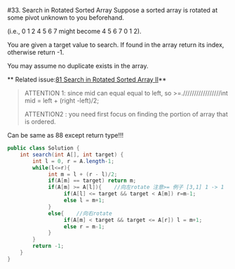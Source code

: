 #33. Search in Rotated Sorted Array
Suppose a sorted array is rotated at some pivot unknown to you beforehand.

(i.e., 0 1 2 4 5 6 7 might become 4 5 6 7 0 1 2).

You are given a target value to search. If found in the array return its index, otherwise return -1.

You may assume no duplicate exists in the array.

** Related issue:[81 Search in Rotated Sorted Array II](../Directory/81.md)**

>ATTENTION 1: since mid can equal equal to left, so >=./////////////////int mid = left + (right -left)/2;
>
> ATTENTION2 : you need first focus on finding the portion of array that is ordered.

Can be same as 88 except return type!!!
```java
public class Solution {
    int search(int A[], int target) {    
        int l = 0, r = A.length-1;    
        while(l<=r){    
             int m = l + (r - l)/2;    
             if(A[m] == target) return m;    
             if(A[m] >= A[l]){    //向左rotate 注意>= 例子 [3,1] 1 -> 1
                  if(A[l] <= target && target < A[m]) r=m-1;    
                  else l = m+1;      
             }    
             else{    //向右rotate
                  if(A[m] < target && target <= A[r]) l = m+1;    
                  else r = m-1;   
             }    
        }    
        return -1;    
    }   
}
```

